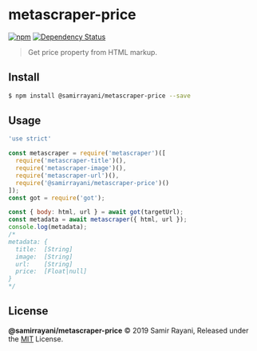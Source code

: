 # metascraper-price

[![npm](https://img.shields.io/npm/v/@samirrayani/metascraper-price.svg?style=flat-square)](https://www.npmjs.com/package/@samirrayani/metascraper-price)
[![Dependency Status](https://david-dm.org/samirrayani/metascraper-price.svg?style=flat-square)](https://david-dm.org/samirrayani/metascraper-price)

> Get price property from HTML markup.

## Install

```bash
$ npm install @samirrayani/metascraper-price --save
```

## Usage

```javascript
'use strict'

const metascraper = require('metascraper')([
  require('metascraper-title')(),
  require('metascraper-image')(),
  require('metascraper-url')(),
  require('@samirrayani/metascraper-price')()
]);
const got = require('got');

const { body: html, url } = await got(targetUrl);
const metadata = await metascraper({ html, url });
console.log(metadata);
/*
metadata: {
  title:  [String]
  image:  [String]
  url:    [String]
  price:  [Float|null]
}
*/
```

## License

**@samirrayani/metascraper-price** © 2019 Samir Rayani, Released under the [MIT](https://github.com/samirrayani/metascraper-price/blob/master/LICENSE.md) License.
